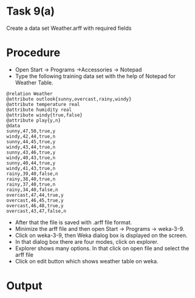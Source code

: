 # Task 9(a)
Create a data set Weather.arff with required fields
# Procedure
- Open Start → Programs →Accessories → Notepad
- Type the following training data set with the help of Notepad for Weather Table.
```
@relation Weather
@attribute outlook{sunny,overcast,rainy,windy}
@attribute temperature real
@attribute humidity real
@attribute windy{true,false}
@attribute play{y,n}
@data
sunny,47,50,true,y
windy,42,44,true,n
sunny,44,45,true,y
windy,43,44,true,n
sunny,43,46,true,y
windy,40,43,true,n
sunny,40,44,true,y
windy,41,43,true,n
rainy,39,40,false,n
rainy,38,40,true,n
rainy,37,40,true,n
rainy,34,40,false,n
overcast,47,44,true,y
overcast,46,45,true,y
overcast,46,48,true,y
overcast,43,47,false,n
```
- After that the file is saved with .arff file format.
- Minimize the arff file and then open Start -> Programs -> weka-3-9.
- Click on weka-3-9, then Weka dialog box is displayed on the screen.
- In that dialog box there are four modes, click on explorer.
- Explorer shows many options. In that click on open file and select the arff file
- Click on edit button which shows weather table on weka.
# Output
